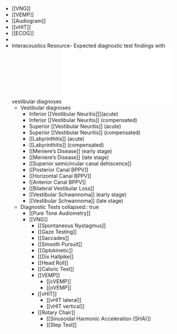 - [[VNG]]
- [[VEMP]]
- [[Audiogram]]
- [[vHIT]]
- [[ECOG]]
-
- Interacoustics Resource- Expected diagnostic test findings with vestibular diagnoses ![Interacoustics Test Findings with Vestibular Diagnoses.pdf](../assets/Interacoustics_Test_Findings_with_Vestibular_Diagnoses_1639518270575_0.pdf)
	- Vestibular diagnoses
		- Inferior [[Vestibular Neuritis]]](acute)
		- Inferior [[Vestibular Neuritis]] (compensated)
		- Superior [[Vestibular Neuritis]] (acute)
		- Superior [[Vestibular Neuritis]] (compensated)
		- [[Labyrinthitis]] (acute)
		- [[Labyrinthitis]] (compensated)
		- [[Meniere’s Disease]] (early stage)
		- [[Meniere’s Disease]] (late stage)
		- [[Superior semicircular canal dehiscence]]
		- [[Posterior Canal BPPV]]
		- [[Horizontal Canal BPPV]]
		- [[Anterior Canal BPPV]]
		- [[Bilateral Vestibular Loss]]
		- [[Vestibular Schwannoma]] (early stage)
		- [[Vestibular Schwannoma]] (late stage)
	- Diagnostic Tests
	  collapsed:: true
		- [[Pure Tone Audiometry]]
		- [[VNG]]
			- [[Spontaneous Nystagmus]]
			- [[Gaze Testing]]
			- [[Saccades]]
			- [[Smooth Pursuit]]
			- [[Optokinetic]]
			- [[Dix Hallpike]]
			- [[Head Roll]]
			- [[Caloric Test]]
			- [[VEMP]]
				- [[cVEMP]]
				- [[oVEMP]]
			- [[vHIT]]
				- [[vHIT lateral]]
				- [[vHIT vertical]]
			- [[Rotary Chair]]
				- [[Sinusoidal Harmonic Acceleration (SHA)]]
				- [[Step Test]]